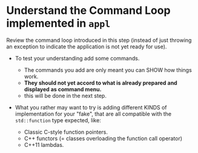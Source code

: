 # Understand the Command Loop implemented in `appl`

Review the command loop introduced in this step (instead of
just throwing an exception to indicate the application is
not yet ready for use).

- To test your understanding add some commands.
  - The commands you add are only meant you can SHOW how
    things work.
  - **They should not yet accord to what is already prepared
    and displayed as command menu.**
  - this will be done in the next step.

- What you rather may want to try is adding different KINDS
  of implementation for your "fake", that are all compatible
  with the `std::function` type expected, like:
  - Classic C-style function pointers.
  - C++ functors (= classes overloading the function call
    operator)
  - C++11 lambdas.
